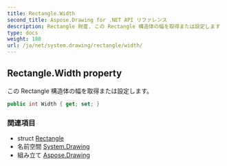 ```yaml
---
title: Rectangle.Width
second_title: Aspose.Drawing for .NET API リファレンス
description: Rectangle 財産. この Rectangle 構造体の幅を取得または設定します
type: docs
weight: 180
url: /ja/net/system.drawing/rectangle/width/
---
```

## Rectangle.Width property

この Rectangle 構造体の幅を取得または設定します。

```csharp
public int Width { get; set; }
```

### 関連項目

* struct [Rectangle](../)
* 名前空間 [System.Drawing](../../rectangle/)
* 組み立て [Aspose.Drawing](../../../)


